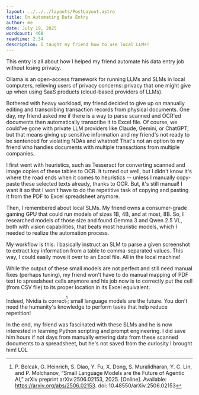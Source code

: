 ```yaml
---
layout: ../../../layouts/PostLayout.astro
title: On Automating Data Entry
author: me
date: July 19, 2025
wordcount: 468
readtime: 2.34
description: I taught my friend how to use local LLMs!
---
```

This entry is all about how I helped my friend automate his data entry job without losing privacy.

Ollama is an open-access framework for running LLMs and SLMs in local computers, relieving users of privacy concerns: privacy that one might give up when using SaaS products (cloud-based providers of LLMs).

Bothered with heavy workload, my friend decided to give up on manually editing and transcribing transaction records from physical documents. One day, my friend asked me if there is a way to parse scanned and OCR'ed documents then automatically transcribe it to Excel file. Of course, we could've gone with private LLM providers like Claude, Gemini, or ChatGPT, but that means giving up sensitive information and my friend's not ready to be sentenced for violating NDAs and whatnot! That's not an option to my friend who handles documents with multiple transactions from multiple companies.

I first went with heuristics, such as Tesseract for converting scanned and image copies of these tables to OCR. It turned out well, but I didn't know it's where the road ends when it comes to heuristics -- unless I manually copy-paste these selected texts already, thanks to OCR. But, it's still manual! I want it so that I won't have to do the repetitive task of copying and pasting it from the PDF to Excel spreadsheet anymore.

Then, I remembered about local SLMs. My friend owns a consumer-grade gaming GPU that could run models of sizes 1B, 4B, and at most, 8B. So, I researched models of those size and found Gemma 3 and Qwen 2.5 VL, both with vision capabilities, that beats most heuristic models, which I needed to realize the automation process.

My workflow is this: I basically instruct an SLM to parse a given screenshot to extract key information from a table to comma-separated values. This way, I could easily move it over to an Excel file. All in the local machine!

While the output of these small models are not perfect and still need manual fixes (perhaps tuning), my friend won't have to do manual mapping of PDF text to spreadsheet cells anymore and his job now is to correctly put the cell (from CSV file) to its proper location in its Excel equivalent.

Indeed, Nvidia is correct<sup>[^1]</sup>; small language models are the future. You don't need the humanity's knowledge to perform tasks that help reduce repetition!

In the end, my friend was fascinated with these SLMs and he is now interested in learning Python scripting and prompt engineering. I did save him hours if not days from manually entering data from these scanned documents to a spreadsheet, but he's not saved from the curiosity I brought him! LOL

[^1]: P. Belcak, G. Heinrich, S. Diao, Y. Fu, X. Dong, S. Muralidharan, Y. C. Lin, and P. Molchanov, “Small Language Models are the Future of Agentic AI,” arXiv preprint arXiv:2506.02153, 2025. [Online]. Available: https://arxiv.org/abs/2506.02153. doi: 10.48550/arXiv.2506.02153